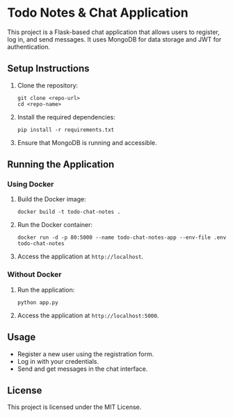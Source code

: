 # Todo Notes & Chat Application

This project is a Flask-based chat application that allows users to register, log in, and send messages. It uses MongoDB for data storage and JWT for authentication.

## Setup Instructions

1. Clone the repository:
   ```
   git clone <repo-url>
   cd <repo-name>
   ```

2. Install the required dependencies:
   ```
   pip install -r requirements.txt
   ```

3. Ensure that MongoDB is running and accessible.

## Running the Application

### Using Docker

1. Build the Docker image:
   ```
   docker build -t todo-chat-notes .
   ```

2. Run the Docker container:
   ```
   docker run -d -p 80:5000 --name todo-chat-notes-app --env-file .env todo-chat-notes
   ```

3. Access the application at `http://localhost`.

### Without Docker

1. Run the application:
   ```
   python app.py
   ```

2. Access the application at `http://localhost:5000`.

## Usage

- Register a new user using the registration form.
- Log in with your credentials.
- Send and get messages in the chat interface.

## License

This project is licensed under the MIT License.